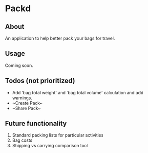 # Packd

## About

An application to help better pack your bags for travel. 

## Usage

Coming soon.

## Todos (not prioritized)

* Add 'bag total weight' and 'bag total volume' calculation and add warnings. 
* ~Create Pack~
* ~Share Pack~

## Future functionality

1. Standard packing lists for particular activities
2. Bag costs
3. Shipping vs carrying comparison tool
